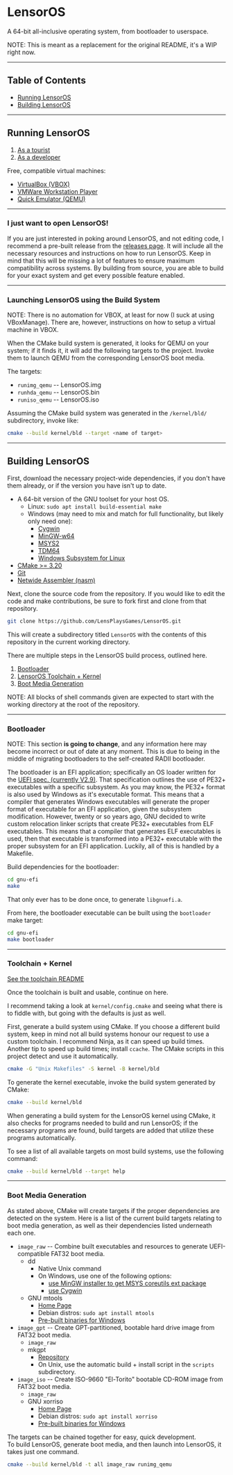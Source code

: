 # LensorOS
A 64-bit all-inclusive operating system, from bootloader to userspace.

NOTE: This is meant as a replacement for the original README, it's a WIP right now.

---

## Table of Contents

- [Running LensorOS](#run)
- [Building LensorOS](#build)

---

## Running LensorOS <a name="run"></a>

1. [As a tourist](#tourists-go-here)
2. [As a developer](#developers-go-here)

Free, compatible virtual machines:
- [VirtualBox (VBOX)](https://www.virtualbox.org/wiki/Downloads)
- [VMWare Workstation Player](https://www.vmware.com/products/workstation-player.html)
- [Quick Emulator (QEMU)](https://www.qemu.org/download/)

---

### I just want to open LensorOS! <a name="tourists-go-here"></a>
If you are just interested in poking around LensorOS, and not editing code,
  I recommend a pre-built release from the 
  [releases page](https://github.com/LensPlaysGames/LensorOS/releases). 
  It will include all the necessary resources
  and instructions on how to run LensorOS.
  Keep in mind that this will be missing a lot of
  features to ensure maximum compatibility across systems.
  By building from source, you are able to build for
  your exact system and get every possible feature enabled.

---

### Launching LensorOS using the Build System <a name="developers-go-here"></a>
NOTE: There is no automation for VBOX, at least for now (I suck at using VBoxManage).
  There are, however, instructions on how to setup a virtual machine in VBOX.

When the CMake build system is generated, it looks for QEMU on your system;
  if it finds it, it will add the following targets to the project.
  Invoke them to launch QEMU from the corresponding LensorOS boot media.

The targets:
- `runimg_qemu` -- LensorOS.img
- `runhda_qemu` -- LensorOS.bin
- `runiso_qemu` -- LensorOS.iso

Assuming the CMake build system was generated in the `/kernel/bld/` subdirectory, invoke like:
```sh
cmake --build kernel/bld --target <name of target>
```

---

## Building LensorOS  <a name="build"></a>
First, download the necessary project-wide dependencies, if you
  don't have them already, or if the version you have isn't up to date.

- A 64-bit version of the GNU toolset for your host OS.
  - Linux: `sudo apt install build-essential make`
  - Windows (may need to mix and match for full functionality, but likely only need one):
    - [Cygwin](https://cygwin.com/install.html)
    - [MinGW-w64](https://sourceforge.net/projects/mingw-w64/)
    - [MSYS2](https://www.msys2.org/)
    - [TDM64](https://jmeubank.github.io/tdm-gcc/download/)
    - [Windows Subsystem for Linux](https://docs.microsoft.com/en-us/windows/wsl/about)
- [CMake >= 3.20](https://www.cmake.org/download/)
- [Git](https://git-scm.com/downloads)
- [Netwide Assembler (nasm)](https://www.nasm.us)

Next, clone the source code from the repository. If you would like to edit the code
  and make contributions, be sure to fork first and clone from that repository.
```sh
git clone https://github.com/LensPlaysGames/LensorOS.git
```

This will create a subdirectory titled `LensorOS` with the
  contents of this repository in the current working directory.

There are multiple steps in the LensorOS build process, outlined here.
1. [Bootloader](#bootloader)
2. [LensorOS Toolchain + Kernel](#toolchain-kernel)
3. [Boot Media Generation](#boot-media-generation)

NOTE: All blocks of shell commands given are expected to start
  with the working directory at the root of the repository.

---

### Bootloader <a name="bootloader"></a>

NOTE: This section **is going to change**, and any information here may become incorrect or out of date at any moment. This is due to being in the middle of migrating bootloaders to the self-created RADII bootloader.

The bootloader is an EFI application; specifically an OS loader written
  for the [UEFI spec. (currently V2.9)](https://uefi.org/specifications/).
  That specification outlines the use of PE32+ executables with a specific subsystem.
  As you may know, the PE32+ format is also used by Windows as it's executable format.
  This means that a compiler that generates Windows executables will generate the
  proper format of executable for an EFI application, given the subsystem modification. 
  However, twenty or so years ago, GNU decided to write custom relocation linker scripts 
  that create PE32+ executables from ELF executables. This means that a compiler that generates ELF executables is used, then that executable
  is transformed into a PE32+ executable with the proper subsystem for an EFI application.
  Luckily, all of this is handled by a Makefile.
  
Build dependencies for the bootloader:
```sh
cd gnu-efi
make
```
That only ever has to be done once, to generate `libgnuefi.a`.

From here, the bootloader executable can be built using the `bootloader` make target:
```sh
cd gnu-efi
make bootloader
```

---

### Toolchain + Kernel <a name="toolchain-kernel"></a>

[See the toolchain README](toolchain/README.md)

Once the toolchain is built and usable, continue on here.

I recommend taking a look at `kernel/config.cmake` and seeing what
  there is to fiddle with, but going with the defaults is just as well.

First, generate a build system using CMake.
  If you choose a different build system, keep in mind not all
  build systems honour our request to use a custom toolchain.
  I recommend Ninja, as it can speed up build times.
  Another tip to speed up build times; install `ccache`.
  The CMake scripts in this project detect and use it automatically.
```sh
cmake -G "Unix Makefiles" -S kernel -B kernel/bld
```

To generate the kernel executable, invoke the build system generated by CMake:
```sh
cmake --build kernel/bld
```

When generating a build system for the LensorOS kernel using CMake,
  it also checks for programs needed to build and run LensorOS;
  if the necessary programs are found, build targets are added
  that utilize these programs automatically.

To see a list of all available targets on
  most build systems, use the following command:
```sh
cmake --build kernel/bld --target help
```

---

### Boot Media Generation <a name="boot-media-generation"></a>
As stated above, CMake will create targets if the proper
  dependencies are detected on the system. Here is a list
  of the current build targets relating to boot media
  generation, as well as their dependencies listed
  underneath each one.

- `image_raw` --
  Combine built executables and resources to generate UEFI-compatible FAT32 boot media.
  - dd
    - Native Unix command
    - On Windows, use one of the following options:
      - [use MinGW installer to get MSYS coreutils ext package](https://osdn.net/projects/mingw/)
      - [use Cygwin](https://www.cygwin.com/)
  - GNU mtools
    - [Home Page](https://www.gnu.org/software/mtools/)
    - Debian distros: `sudo apt install mtools`
    - [Pre-built binaries for Windows](https://github.com/LensPlaysGames/mtools/releases)
- `image_gpt` --
  Create GPT-partitioned, bootable hard drive image from FAT32 boot media.
  - `image_raw`
  - mkgpt
    - [Repository](https://github.com/jncronin/mkgpt)
    - On Unix, use the automatic build + install script in the `scripts` subdirectory.
- `image_iso` --
  Create ISO-9660 "El-Torito" bootable CD-ROM image from FAT32 boot media.
  - `image_raw`
  - GNU xorriso
    - [Home Page](https://www.gnu.org/software/xorriso/)
    - Debian distros: `sudo apt install xorriso`
    - [Pre-built binaries for Windows](https://github.com/PeyTy/xorriso-exe-for-windows)

The targets can be chained together for easy, quick development. \
To build LensorOS, generate boot media, and then
  launch into LensorOS, it takes just one command.

```sh
cmake --build kernel/bld -t all image_raw runimg_qemu
```
